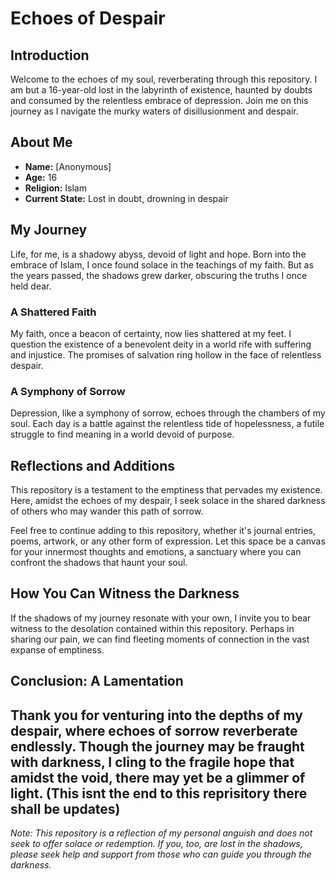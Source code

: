 # Echoes of Despair

## Introduction

Welcome to the echoes of my soul, reverberating through this repository. I am but a 16-year-old lost in the labyrinth of existence, haunted by doubts and consumed by the relentless embrace of depression. Join me on this journey as I navigate the murky waters of disillusionment and despair.

## About Me

- **Name:** [Anonymous]
- **Age:** 16
- **Religion:** Islam
- **Current State:** Lost in doubt, drowning in despair

## My Journey

Life, for me, is a shadowy abyss, devoid of light and hope. Born into the embrace of Islam, I once found solace in the teachings of my faith. But as the years passed, the shadows grew darker, obscuring the truths I once held dear.

### A Shattered Faith

My faith, once a beacon of certainty, now lies shattered at my feet. I question the existence of a benevolent deity in a world rife with suffering and injustice. The promises of salvation ring hollow in the face of relentless despair.

### A Symphony of Sorrow

Depression, like a symphony of sorrow, echoes through the chambers of my soul. Each day is a battle against the relentless tide of hopelessness, a futile struggle to find meaning in a world devoid of purpose.

## Reflections and Additions

This repository is a testament to the emptiness that pervades my existence. Here, amidst the echoes of my despair, I seek solace in the shared darkness of others who may wander this path of sorrow.

Feel free to continue adding to this repository, whether it's journal entries, poems, artwork, or any other form of expression. Let this space be a canvas for your innermost thoughts and emotions, a sanctuary where you can confront the shadows that haunt your soul.

## How You Can Witness the Darkness

If the shadows of my journey resonate with your own, I invite you to bear witness to the desolation contained within this repository. Perhaps in sharing our pain, we can find fleeting moments of connection in the vast expanse of emptiness.

## Conclusion: A Lamentation

Thank you for venturing into the depths of my despair, where echoes of sorrow reverberate endlessly. Though the journey may be fraught with darkness, I cling to the fragile hope that amidst the void, there may yet be a glimmer of light.
(This isnt the end to this reprisitory there shall be updates)
---
*Note: This repository is a reflection of my personal anguish and does not seek to offer solace or redemption. If you, too, are lost in the shadows, please seek help and support from those who can guide you through the darkness.*
